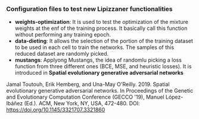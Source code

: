 ### Configuration files to test new Lipizzaner functionalities

- **weights-optimization**: It is used to test the optimization of the mixture weights at the enf of the training process. It basically call this function without performing any training epoch.
- **data-dieting**: It allows the selection of the portion of the training dataset to be used in each cell to train the networks. The samples of this reduced dataset are randomly picked. 
- **mustangs**: Applyong Mustangs, the idea of randomlu picking a loss function from three different ones (BCE, MSE, and heuristic losses). It is introduced in **Spatial evolutionary generative adversarial networks** 

Jamal Toutouh, Erik Hemberg, and Una-May O'Reilly. 2019. Spatial evolutionary generative adversarial networks. In Proceedings of the Genetic and Evolutionary Computation Conference (GECCO '19), Manuel López-Ibáñez (Ed.). ACM, New York, NY, USA, 472-480. DOI: https://doi.org/10.1145/3321707.3321860  


